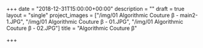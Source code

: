 +++
date = "2018-12-31T15:00:00+00:00"
description = ""
draft = true
layout = "single"
project_images = ["/img/01 Algorithmic Couture β - main2-1.JPG", "/img/01 Algorithmic Couture β - 01.JPG", "/img/01 Algorithmic Couture β - 02.JPG"]
title = "Algorithmic Couture β"

+++
